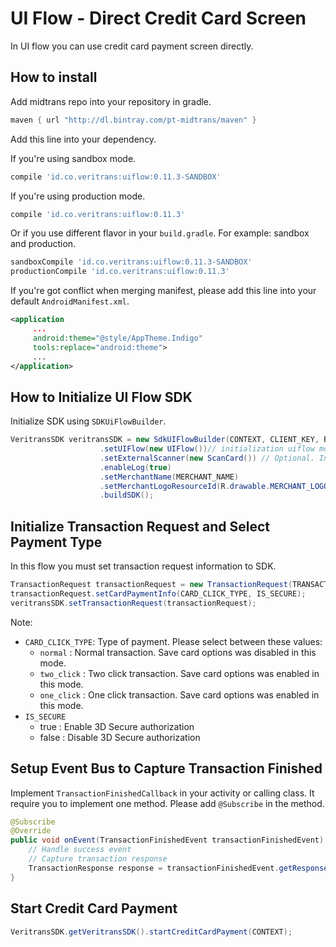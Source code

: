 # UI Flow - Direct Credit Card Screen

In UI flow you can use credit card payment screen directly.

## How to install

Add midtrans repo into your repository in gradle.
```Groovy
maven { url "http://dl.bintray.com/pt-midtrans/maven" }
```

Add this line into your dependency.

If you're using sandbox mode.
```Groovy
compile 'id.co.veritrans:uiflow:0.11.3-SANDBOX'
```

If you're using production mode.
```Groovy
compile 'id.co.veritrans:uiflow:0.11.3'
```

Or if you use different flavor in your `build.gradle`.
For example: sandbox and production.
```Groovy
sandboxCompile 'id.co.veritrans:uiflow:0.11.3-SANDBOX'
productionCompile 'id.co.veritrans:uiflow:0.11.3'
```

If you're got conflict when merging manifest, please add this line into your default `AndroidManifest.xml`.
```xml
<application
     ...
     android:theme="@style/AppTheme.Indigo"
     tools:replace="android:theme">
     ...
</application>
```

## How to Initialize UI Flow SDK

Initialize SDK using `SDKUiFlowBuilder`.
```Java
VeritransSDK veritransSDK = new SdkUIFlowBuilder(CONTEXT, CLIENT_KEY, BASE_URL)
                    .setUIFlow(new UIFlow())// initialization uiflow mode
                    .setExternalScanner(new ScanCard()) // Optional. Initialization for using external scancard
                    .enableLog(true)
                    .setMerchantName(MERCHANT_NAME)
                    .setMerchantLogoResourceId(R.drawable.MERCHANT_LOGO_ID)
                    .buildSDK();
```

## Initialize Transaction Request and Select Payment Type

In this flow you must set transaction request information to SDK.

```Java
TransactionRequest transactionRequest = new TransactionRequest(TRANSACTION_ID, TRANSACTION_AMOUNT);
transactionRequest.setCardPaymentInfo(CARD_CLICK_TYPE, IS_SECURE);
veritransSDK.setTransactionRequest(transactionRequest);
```

Note: 

- `CARD_CLICK_TYPE`: Type of payment. Please select between these values:
     - `normal` : Normal transaction. Save card options was disabled in this mode.
     - `two_click` : Two click transaction. Save card options was enabled in this mode.
     - `one_click` : One click transaction. Save card options was enabled in this mode.
- `IS_SECURE`
     - true : Enable 3D Secure authorization
     - false : Disable 3D Secure authorization

## Setup Event Bus to Capture Transaction Finished

Implement `TransactionFinishedCallback` in your activity or calling class. 
It require you to implement one method. 
Please add `@Subscribe` in the method.
```Java
@Subscribe
@Override
public void onEvent(TransactionFinishedEvent transactionFinishedEvent) {
    // Handle success event
    // Capture transaction response
    TransactionResponse response = transactionFinishedEvent.getResponse();
}
```

## Start Credit Card Payment
```Java
VeritransSDK.getVeritransSDK().startCreditCardPayment(CONTEXT);
```
